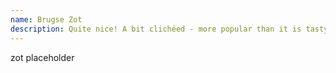 ```yaml
---
name: Brugse Zot
description: Quite nice! A bit clichéed - more popular than it is tasty.
---
```

zot placeholder
